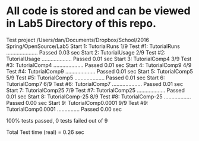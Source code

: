 # All code is stored and can be viewed in Lab5 Directory of this repo.


Test project /Users/dan/Documents/Dropbox/School/2016 Spring/OpenSource/Lab5
    Start 1: TutorialRuns
1/9 Test #1: TutorialRuns .....................   Passed    0.03 sec
    Start 2: TutorialUsage
2/9 Test #2: TutorialUsage ....................   Passed    0.01 sec
    Start 3: TutorialComp4
3/9 Test #3: TutorialComp4 ....................   Passed    0.01 sec
    Start 4: TutorialComp9
4/9 Test #4: TutorialComp9 ....................   Passed    0.01 sec
    Start 5: TutorialComp5
5/9 Test #5: TutorialComp5 ....................   Passed    0.01 sec
    Start 6: TutorialComp7
6/9 Test #6: TutorialComp7 ....................   Passed    0.01 sec
    Start 7: TutorialComp25
7/9 Test #7: TutorialComp25 ...................   Passed    0.01 sec
    Start 8: TutorialComp-25
8/9 Test #8: TutorialComp-25 ..................   Passed    0.00 sec
    Start 9: TutorialComp0.0001
9/9 Test #9: TutorialComp0.0001 ...............   Passed    0.00 sec

100% tests passed, 0 tests failed out of 9

Total Test time (real) =   0.26 sec
